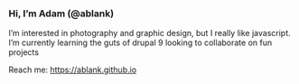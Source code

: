 ### Hi, I’m Adam (@ablank)
I’m interested in photography and graphic design, but I really like javascript.
I’m currently learning the guts of drupal 9
looking to collaborate on fun projects

Reach me: https://ablank.github.io
